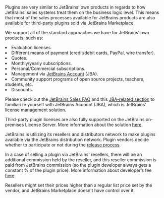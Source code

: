 [//]: # (title: Billing & Licensing)

<p>Plugins are very similar to JetBrains’ own products in regards to how JetBrains’ sales systems treat them on the business logic level. This means that most of the sales processes available for JetBrains products are also available for third-party plugins sold via JetBrains Marketplace.</p>
<list><p>We support all of the standard approaches we have for JetBrains’ own products, such as:</p>
  <li>Evaluation licenses.</li>
  <li>Different means of payment (credit/debit cards, PayPal, wire transfer).</li>
  <li>Quotes.</li>
  <li>Monthly/yearly subscriptions.</li>
  <li>Personal/Commercial subscriptions.</li>
  <li>Management via <a href="https://account.jetbrains.com/login">JetBrains Account</a> (JBA).</li>
  <li>Community support programs of open source projects, teachers, students, etc.</li>
  <li>Discounts.</li>
</list>

<p>Please check out the <a href="https://sales.jetbrains.com/hc/en-gb">JetBrains Sales FAQ</a> and this <a href="https://sales.jetbrains.com/hc/en-gb/categories/200934669-JetBrains-Account-Help">JBA-related section</a> to familiarize yourself with JetBrains Account (JBA), which is JetBrains’ license management solution.</p>

<chapter title="On-premises License Server"
id="on-premises-license-server"
level="3"/>

<p>Third-party plugin licenses are also fully supported on the JetBrains on-premises License Server. More information about the solution <a href="https://www.jetbrains.com/help/license_server/getting_started.html">here</a>.</p>

<chapter title="Distribution Network - Resellers"
id="resellers"
level="3"/>

<p>JetBrains is utilizing its resellers and distributors network to make plugins available via the JetBrains distribution network. Plugin vendors decide whether to participate or not during the <a href="release-plugin.md">release process</a>.</p>
<p>In a case of selling a plugin via JetBrains' resellers, there will be an additional commission held by the reseller, and this reseller commission is paid from JetBrains commission (so the plugin developer always gets a constant % of the plugin price). More information about developer’s fee <a href="revenue-sharing-and-fees.md">here</a>.</p>
<note><p>Resellers might set their prices higher than a regular list price set by the vendor, and JetBrains Marketplace doesn't have control over it.</p></note>